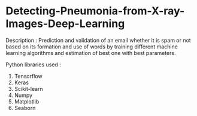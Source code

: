 # Detecting-Pneumonia-from-X-ray-Images-Deep-Learning
Description : Prediction and validation of an email whether it is spam or not based on its formation and use of words by training different machine learning algorithms and estimation of best one with best parameters.

Python libraries used :

1. Tensorflow
2. Keras
3. Scikit-learn
4. Numpy
5. Matplotlib
6. Seaborn
